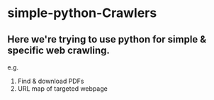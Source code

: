 # simple-python-Crawlers
Here we're trying to use python for simple & specific web crawling.
-----------------------------------------------------------------------
e.g. 
1) Find & download PDFs
2) URL map of targeted webpage
